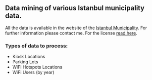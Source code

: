 ## Data mining of various Istanbul municipality data.

All the data is available in the website of the [Istanbul Municipality](https://data.ibb.gov.tr/dataset). For further 
information please contact me. For the license 
[read here](https://creativecommons.org/publicdomain/zero/1.0/).


### Types of data to process:

* Kiosk Locations
* Parking Lots
* WiFi Hotspots Locations
* WiFi Users (by year)


